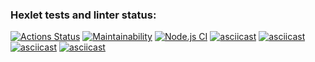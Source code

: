 ### Hexlet tests and linter status:
[![Actions Status](https://github.com/yarikus23/frontend-project-lvl1/workflows/hexlet-check/badge.svg)](https://github.com/yarikus23/frontend-project-lvl1/actions)
[![Maintainability](https://api.codeclimate.com/v1/badges/a99a88d28ad37a79dbf6/maintainability)](https://codeclimate.com/github/codeclimate/codeclimate/maintainability)
[![Node.js CI](https://github.com/yarikus23/frontend-project-lvl1/actions/workflows/node.js.yml/badge.svg)](https://github.com/yarikus23/frontend-project-lvl1/actions/workflows/node.js.yml)
[![asciicast](https://asciinema.org/a/XHo2T417Y5wAZ6SaIeFE8cTiU.svg)](https://asciinema.org/a/XHo2T417Y5wAZ6SaIeFE8cTiU)
[![asciicast](https://asciinema.org/a/H8HQLHg2mgeWCWljIZg4mMl1m.svg)](https://asciinema.org/a/H8HQLHg2mgeWCWljIZg4mMl1m)
[![asciicast](https://asciinema.org/a/M4zainTBKuECkmNEmmPBV4d3h.svg)](https://asciinema.org/a/M4zainTBKuECkmNEmmPBV4d3h)
[![asciicast](https://asciinema.org/a/9uJZmEdVP04blfF7GoPpuQXUI.svg)](https://asciinema.org/a/9uJZmEdVP04blfF7GoPpuQXUI)